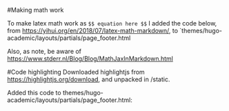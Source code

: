 #Making math work

To make latex math work as `$$ equation here $$` I added the code below, from https://yihui.org/en/2018/07/latex-math-markdown/, to `themes/hugo-academic/layouts/partials/page_footer.html

<script src="//yihui.org/js/math-code.js"></script>

<script async
src="//cdnjs.cloudflare.com/ajax/libs/mathjax/2.7.5/MathJax.js?config=TeX-MML-AM_CHTML">
</script>

Also, as note, be aware of https://www.stderr.nl/Blog/Blog/MathJaxInMarkdown.html

#Code highlighting
Downloaded highlightjs from https://highlightjs.org/download, and unpacked in /static.

Added this code to themes/hugo-academic/layouts/partials/page_footer.html:

<!-- Add highlight.js CSS -->
<link rel="stylesheet" href="/static/highlight/styles/agate.css">
<!-- Add highlight.js JS -->
<script src="/static/highlight/highlight.min.js"></script>
<!-- Initialize highlight.js -->
<script>
  document.addEventListener('DOMContentLoaded', (event) => {
    document.querySelectorAll('pre code').forEach((block) => {
      hljs.highlightBlock(block);
    });
  });
</script>
